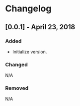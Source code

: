 # Changelog

## [0.0.1] - April 23, 2018
### Added
 - Initialize version.

### Changed
N/A

### Removed
N/A
